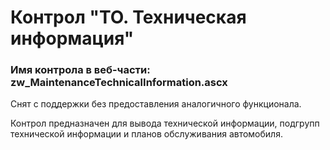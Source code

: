 ﻿---
description: 2.4.9.2
---
# Контрол "ТО. Техническая информация"
### Имя контрола в веб-части: zw_MaintenanceTechnicalInformation.ascx
Снят с поддержки без предоставления аналогичного функционала.

Контрол предназначен для вывода технической информации, подгрупп технической информации и планов обслуживания автомобиля.
